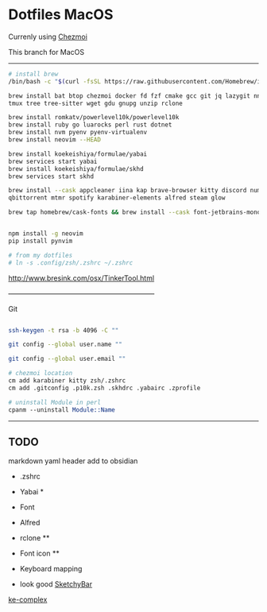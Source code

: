 # Dotfiles MacOS

Currenly using [Chezmoi](https://github.com/twpayne/chezmoi)

This branch for MacOS

---

```bash
# install brew
/bin/bash -c "$(curl -fsSL https://raw.githubusercontent.com/Homebrew/install/HEAD/install.sh)"

brew install bat btop chezmoi docker fd fzf cmake gcc git jq lazygit nnn ripgrep\
tmux tree tree-sitter wget gdu gnupg unzip rclone

brew install romkatv/powerlevel10k/powerlevel10k
brew install ruby go luarocks perl rust dotnet
brew install nvm pyenv pyenv-virtualenv
brew install neovim --HEAD

brew install koekeishiya/formulae/yabai
brew services start yabai
brew install koekeishiya/formulae/skhd
brew services start skhd

brew install --cask appcleaner iina kap brave-browser kitty discord numi obsidian\
qbittorrent mtmr spotify karabiner-elements alfred steam glow

brew tap homebrew/cask-fonts && brew install --cask font-jetbrains-mono-nerd-font


npm install -g neovim
pip install pynvim

# from my dotfiles
# ln -s .config/zsh/.zshrc ~/.zshrc
```

<http://www.bresink.com/osx/TinkerTool.html>

—————————————————————

Git

```bash

ssh-keygen -t rsa -b 4096 -C "" 

git config --global user.name ""

git config --global user.email ""
```

```bash
# chezmoi location
cm add karabiner kitty zsh/.zshrc
cm add .gitconfig .p10k.zsh .skhdrc .yabairc .zprofile
```

```perl
# uninstall Module in perl
cpanm --uninstall Module::Name
```

---

## TODO

markdown yaml header add to obsidian

- .zshrc
- Yabai *
- Font
- Alfred
- rclone **
- Font icon **
- Keyboard mapping

- look good
[SketchyBar](https://github.com/FelixKratz/SketchyBar)

[ke-complex](https://ke-complex-modifications.pqrs.org/?q=vi%20mode)
